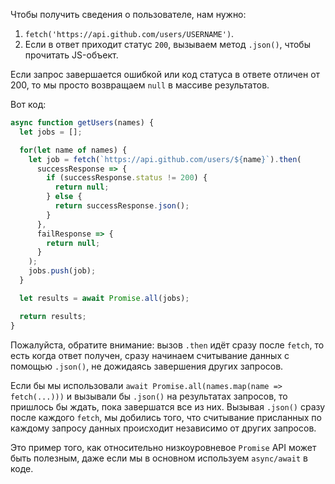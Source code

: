 
Чтобы получить сведения о пользователе, нам нужно:

1. `fetch('https://api.github.com/users/USERNAME')`.
2. Если в ответ приходит статус `200`, вызываем метод `.json()`, чтобы прочитать JS-объект.

Если запрос завершается ошибкой или код статуса в ответе отличен от 200, то мы просто возвращаем `null` в массиве результатов.

Вот код:

```js demo
async function getUsers(names) {
  let jobs = [];

  for(let name of names) {
    let job = fetch(`https://api.github.com/users/${name}`).then(
      successResponse => {
        if (successResponse.status != 200) {
          return null;
        } else {
          return successResponse.json();
        }
      },
      failResponse => {
        return null;
      }
    );
    jobs.push(job);
  }

  let results = await Promise.all(jobs);

  return results;
}
```

Пожалуйста, обратите внимание: вызов `.then` идёт сразу после `fetch`, то есть когда ответ получен, сразу начинаем считывание данных с помощью `.json()`, не дожидаясь завершения других запросов.

Если бы мы использовали `await Promise.all(names.map(name => fetch(...)))` и вызывали бы `.json()` на результатах запросов, то пришлось бы ждать, пока завершатся все из них. Вызывая `.json()` сразу после каждого `fetch`, мы добились того, что считывание присланных по каждому запросу данных происходит независимо от других запросов.

Это пример того, как относительно низкоуровневое `Promise` API может быть полезным, даже если мы в основном используем `async/await` в коде.
